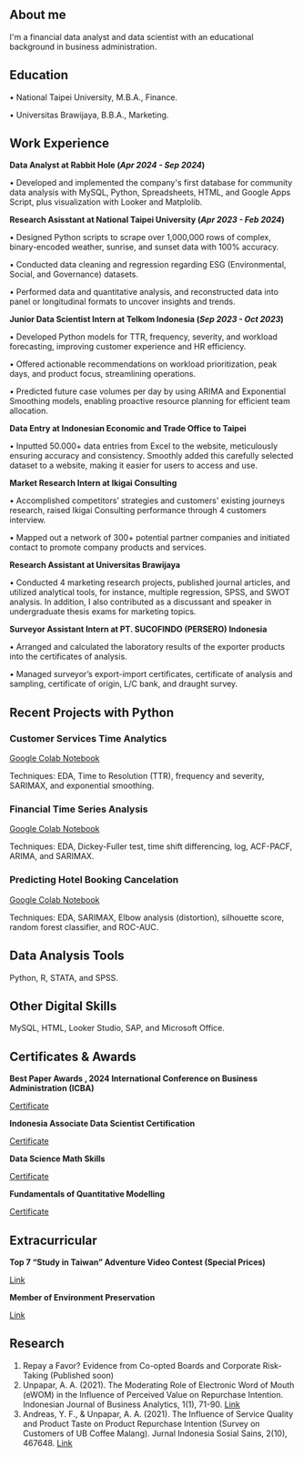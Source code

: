 ## About me
I'm a financial data analyst and data scientist with an educational background in business administration.

## Education
• National Taipei University, M.B.A., Finance.

• Universitas Brawijaya, B.B.A., Marketing.

## Work Experience
**Data Analyst at Rabbit Hole (_Apr 2024 - Sep 2024_)**

• Developed and implemented the company's first database for community data analysis with MySQL, Python, Spreadsheets, HTML, and Google Apps Script, plus visualization with Looker and Matplolib.

**Research Asisstant at National Taipei University (_Apr 2023 - Feb 2024_)**

• Designed Python scripts to scrape over 1,000,000 rows of complex, binary-encoded weather, sunrise, and sunset data with 100% accuracy.

• Conducted data cleaning and regression regarding ESG (Environmental, Social, and Governance) datasets. 

• Performed data and quantitative analysis, and reconstructed data into panel or longitudinal formats to uncover insights and trends.

**Junior Data Scientist Intern at Telkom Indonesia (_Sep 2023 - Oct 2023_)**

• Developed Python models for TTR, frequency, severity, and workload forecasting, improving customer experience and HR efficiency.

• Offered actionable recommendations on workload prioritization, peak days, and product focus, streamlining operations.

• Predicted future case volumes per day by using ARIMA and Exponential Smoothing models, enabling proactive resource planning for efficient team allocation.

**Data Entry at Indonesian Economic and Trade Office to Taipei**

• Inputted 50.000+ data entries from Excel to the website, meticulously ensuring accuracy and consistency. Smoothly added this carefully selected dataset to a website, making it easier for users to access and use.
  
**Market Research Intern at Ikigai Consulting**

• Accomplished competitors’ strategies and customers' existing journeys research, raised Ikigai Consulting
performance through 4 customers interview.

• Mapped out a network of 300+ potential partner companies and initiated contact to promote company
products and services.

**Research Assistant at Universitas Brawijaya**

• Conducted 4 marketing research projects, published journal articles, and utilized analytical tools, for instance, multiple regression, SPSS, and SWOT analysis. In addition, I also contributed as a discussant and speaker in undergraduate thesis exams for marketing topics.
  
**Surveyor Assistant Intern at PT. SUCOFINDO (PERSERO) Indonesia**

• Arranged and calculated the laboratory results of the exporter products into the certificates of analysis.

• Managed surveyor’s export-import certificates, certificate of analysis and sampling, certificate of origin, L/C bank, and draught survey.
  
## Recent Projects with Python
### Customer Services Time Analytics
[Google Colab Notebook](https://colab.research.google.com/drive/1zKrhto0OM6V56agUULaT05reMobv4PNe)

Techniques: EDA, Time to Resolution (TTR), frequency and severity, SARIMAX, and exponential smoothing.

### Financial Time Series Analysis
[Google Colab Notebook](https://colab.research.google.com/drive/1jy0mchSVVmY2UP39ANjDsp9RMPsLIMjE#scrollTo=eTtrlJCeBDs7)

Techniques: EDA, Dickey-Fuller test, time shift differencing, log, ACF-PACF, ARIMA, and SARIMAX.

### Predicting Hotel Booking Cancelation
[Google Colab Notebook](https://colab.research.google.com/drive/153X3CiPITSeNiuM_nAkVw7uH0M-FggRh#scrollTo=5eFaeCTp5wy2)

Techniques: EDA, SARIMAX, Elbow analysis (distortion), silhouette score, random forest classifier, and ROC-AUC.

## Data Analysis Tools
Python, R, STATA, and SPSS.

## Other Digital Skills
MySQL, HTML, Looker Studio, SAP, and Microsoft Office.

## Certificates & Awards
**Best Paper Awards , 2024 International Conference on Business Administration (ICBA)**

[Certificate](https://drive.google.com/file/d/1SiUQWqiZH1GePku4V9VDz7AuOYz9uvoe/view?usp=drive_link)

**Indonesia Associate Data Scientist Certification**

[Certificate](https://drive.google.com/file/d/1UmT4iBVIiMXRLah_r84XoH9PIKpRAMPp/view?usp=drive_link)

**Data Science Math Skills** 

[Certificate](https://www.coursera.org/account/accomplishments/verify/CEVB5DUEQ43V)

**Fundamentals of Quantitative Modelling**

[Certificate](https://www.coursera.org/account/accomplishments/verify/B7S6499BHFAL)

## Extracurricular
**Top 7 “Study in Taiwan” Adventure Video Contest (Special Prices)**

[Link](https://www.studyintaiwan.org/news/content/132)

**Member of Environment Preservation**

[Link](https://drive.google.com/file/d/1iPrU_fh2IcWpLTAzGHGFgVd2quHE-aJC/view?usp=drive_link)

## Research
1. Repay a Favor? Evidence from Co-opted Boards and Corporate Risk-Taking (Published soon)
2. Unpapar, A. A. (2021). The Moderating Role of Electronic Word of Mouth (eWOM) in the Influence of Perceived Value on Repurchase Intention. Indonesian Journal of Business Analytics, 1(1), 71-90. [Link](https://journal.formosapublisher.org/index.php/ijba/article/view/6)
3. Andreas, Y. F., & Unpapar, A. A. (2021). The Influence of Service Quality and Product Taste on Product Repurchase Intention (Survey on Customers of UB Coffee Malang). Jurnal Indonesia Sosial Sains, 2(10), 467648. [Link](https://jiss.publikasiindonesia.id/index.php/jiss/article/view/440)
